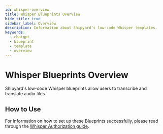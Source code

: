 ```yaml
---
id: whisper-overview
title: Whisper Blueprints Overview
hide_title: true
sidebar_label: Overview
description: Information about Shipyard's low-code Whisper templates.
keywords:
  - chatgpt
  - blueprint
  - template
  - overview
---
```


# Whisper Blueprints Overview

Shipyard's low-code Whisper blueprints allow users to transcribe and translate audio files

## How to Use
For information on how to set up these Blueprints successfully, please read through the [Whisper Authorization guide](whisper-authorization.md).